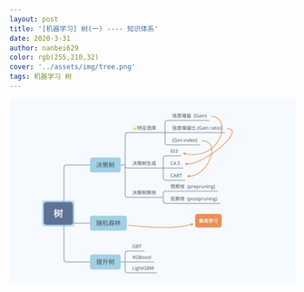 ```yaml
---
layout: post
title: '[机器学习] 树(一) ---- 知识体系'
date: 2020-3-31
author: nanbei629
color: rgb(255,210,32)
cover: '../assets/img/tree.png'
tags: 机器学习 树
---
```


<img src='/assets/img/tree.png'/>

